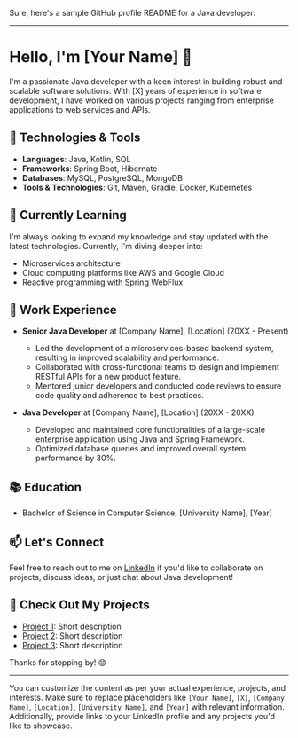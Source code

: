 Sure, here's a sample GitHub profile README for a Java developer:

---

# Hello, I'm [Your Name] 👋

I'm a passionate Java developer with a keen interest in building robust and scalable software solutions. With [X] years of experience in software development, I have worked on various projects ranging from enterprise applications to web services and APIs.

## 🔧 Technologies & Tools

- **Languages**: Java, Kotlin, SQL
- **Frameworks**: Spring Boot, Hibernate
- **Databases**: MySQL, PostgreSQL, MongoDB
- **Tools & Technologies**: Git, Maven, Gradle, Docker, Kubernetes

## 🌱 Currently Learning

I'm always looking to expand my knowledge and stay updated with the latest technologies. Currently, I'm diving deeper into:

- Microservices architecture
- Cloud computing platforms like AWS and Google Cloud
- Reactive programming with Spring WebFlux

## 💼 Work Experience

- **Senior Java Developer** at [Company Name], [Location] (20XX - Present)
  - Led the development of a microservices-based backend system, resulting in improved scalability and performance.
  - Collaborated with cross-functional teams to design and implement RESTful APIs for a new product feature.
  - Mentored junior developers and conducted code reviews to ensure code quality and adherence to best practices.

- **Java Developer** at [Company Name], [Location] (20XX - 20XX)
  - Developed and maintained core functionalities of a large-scale enterprise application using Java and Spring Framework.
  - Optimized database queries and improved overall system performance by 30%.

## 📚 Education

- Bachelor of Science in Computer Science, [University Name], [Year]

## 📫 Let's Connect

Feel free to reach out to me on [LinkedIn](https://www.linkedin.com/in/yourprofile) if you'd like to collaborate on projects, discuss ideas, or just chat about Java development!

## 🚀 Check Out My Projects

- [Project 1](link): Short description
- [Project 2](link): Short description
- [Project 3](link): Short description

Thanks for stopping by! 😊

---

You can customize the content as per your actual experience, projects, and interests. Make sure to replace placeholders like `[Your Name]`, `[X]`, `[Company Name]`, `[Location]`, `[University Name]`, and `[Year]` with relevant information. Additionally, provide links to your LinkedIn profile and any projects you'd like to showcase.
